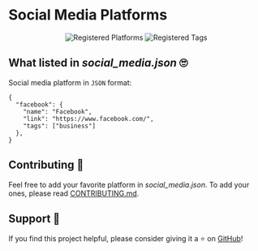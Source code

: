 # Social Media Platforms

<div align="center">

![Registered Platforms](https://img.shields.io/badge/Social_media_platforms-46-blue)
![Registered Tags](https://img.shields.io/badge/Tags-3-orange)
</div>

## What listed in _social_media.json_ 🙄

Social media platform in `JSON` format:
```
{
  "facebook": {
    "name": "Facebook",
    "link": "https://www.facebook.com/",
    "tags": ["business"]
  },
}
```

## Contributing 🤝

Feel free to add your favorite platform in _social_media.json_.
To add your ones, please read [CONTRIBUTING.md](https://github.com/peppapig13132/Social-media/blob/main/CONTRIBUTING.md).

## Support 💖
If you find this project helpful, please consider giving it a ⭐️ on [GitHub](https://github.com/peppapig13132/Social-media)!